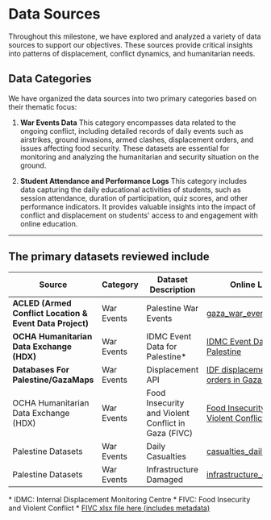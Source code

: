 # Data Sources

Throughout this milestone, we have explored and analyzed a variety of data sources to support our objectives. These sources provide critical insights into patterns of displacement, conflict dynamics, and humanitarian needs.

## **Data Categories**

We have organized the data sources into two primary categories based on their thematic focus:

1. **War Events Data**
   This category encompasses data related to the ongoing conflict, including detailed records of daily events such as airstrikes, ground invasions, armed clashes, displacement orders, and issues affecting food security. These datasets are essential
   for monitoring and analyzing the humanitarian and security situation on the ground.

2. **Student Attendance and Performance Logs**
   This category includes data capturing the daily educational activities of students, such as session attendance, duration of participation, quiz scores, and other performance indicators. It provides valuable insights into the impact of conflict and
   displacement on students' access to and engagement with online education.

---

## The primary datasets reviewed include

| **Source**            |**Category**| **Dataset Description**         | **Online Link**        | **Data File**     | **Data Dictionary**        |
| --------------------- |--------------------- | ------------------------------- | -----------------------| ----------------- | -------------------------- |
| **ACLED (Armed Conflict Location & Event Data Project)** | War Events| Palestine War Events| [gaza\_war\_events](https://acleddata.com/gaza-monitor/#Israel_Palestine_Jun20) | [palestine-war-data](/1_datasets/data/01_category_war_events_data/gaza_war_events/palestine_israel_conflict/data.csv) | [gaza\_war\_events\_dict](/1_datasets/data/01_category_war_events_data/gaza_war_events/palestine_israel_conflict/data_dict.md)|
| **OCHA Humanitarian Data Exchange (HDX)**| War Events|IDMC Event Data for Palestine\* | [IDMC Event Data for Palestine](https://data.humdata.org/dataset/a641dda7-9b19-4103-b811-76a3963d29d2/resource/759900bf-d08a-4523-8e4a-157aa97e3d29) | [idmc-event](/1_datasets/data/01_category_war_events_data/gaza_diplacement_orders/idmc-event-data-for-pse.csv)| [idmc\_event\_dict](/1_datasets/data/01_category_war_events_data/gaza_diplacement_orders/data_dict.md) |
| **Databases For Palestine/GazaMaps** | War Events | Displacement API| [IDF displacement orders in Gaza war](https://gazamaps.com/api/v1/displacement)| [gaza-map](/1_datasets/data/01_category_war_events_data/gaza_displacement_orders_gazamaps/gaza-displacement.json)  | [gazamaps\_displacement\_dict](/1_datasets/data/01_category_war_events_data/gaza_displacement_orders_gazamaps/data_dictionary.md) |
|OCHA Humanitarian Data Exchange (HDX)|War Events|Food Insecurity and Violent Conflict in Gaza (FIVC)|[Food Insecurity and Violent Conflict (FIVC)](https://data.humdata.org/dataset/819ed927-c593-40fc-bda2-1e1e72ab69ff/resource/7ab2f496-888d-42a4-a91f-df50a29cde20#)|[csv file here](https://github.com/MIT-Emerging-Talent/ET6-CDSP-group-03-repo/blob/data-collection/1_datasets/data/01_category_war_events_data/food_insecurity_and_violent_conflict_gaza_dataset/fivc_gaza_octobe.csv)|[FIVC_dict](https://github.com/MIT-Emerging-Talent/ET6-CDSP-group-03-repo/blob/data-collection/1_datasets/data/01_category_war_events_data/food_insecurity_and_violent_conflict_gaza_dataset/data_dictionary.md)|
| Palestine Datasets | War Events | Daily Casualties | [casualties_daily](https://data.techforpalestine.org/docs/casualties-daily/) | [data](/1_datasets/data/01_category_war_events_data/gaza_war_events/casualties_daily/data.csv)|[Data Dictionary](/1_datasets/data/01_category_war_events_data/gaza_war_events/casualties_daily/data_dict.md) |
| Palestine Datasets | War Events | Infrastructure Damaged | [infrastructure_damaged](https://data.techforpalestine.org/docs/infrastructure-damaged/) | [data](/1_datasets/data/01_category_war_events_data/gaza_war_events/infrastructure-damaged/data.json)|[Data Dictionary](/1_datasets/data/01_category_war_events_data/gaza_war_events/infrastructure-damaged/data_dict.md) |

\* IDMC: Internal Displacement Monitoring Centre
\* FIVC: Food Insecurity and Violent Conflict
\* [FIVC xlsx file here (includes metadata)](https://github.com/MIT-Emerging-Talent/ET6-CDSP-group-03-repo/blob/data-collection/1_datasets/data/01_category_war_events_data/food_insecurity_and_violent_conflict_gaza_dataset/fivc_gaza_october.xlsx)
